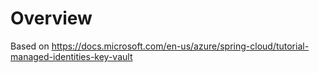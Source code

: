 # Overview

Based on https://docs.microsoft.com/en-us/azure/spring-cloud/tutorial-managed-identities-key-vault

